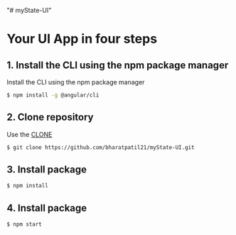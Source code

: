 "# myState-UI" 

# Your UI App in four steps

## 1. Install the CLI using the npm package manager

Install the CLI using the npm package manager

```bash
$ npm install -g @angular/cli
```

## 2. Clone repository

Use the [CLONE](https://github.com/bharatpatil21/myState-UI.git) 

```bash
$ git clone https://github.com/bharatpatil21/myState-UI.git
```

## 3. Install package

```bash
$ npm install
```

## 4. Install package

```bash
$ npm start
```